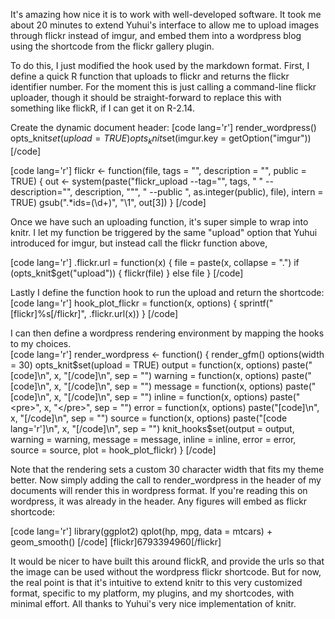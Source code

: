 


It's amazing how nice it is to work with well-developed software.  It took me about 20 minutes to extend Yuhui's interface to allow me to upload images through flickr instead of imgur, and embed them into a wordpress blog using the shortcode from the flickr gallery plugin.  

To do this, I just modified the hook used by the markdown format.  First, I define a quick R function that uploads to flickr and returns the flickr identifier number.  For the moment this is just calling a command-line flickr uploader, though it should be straight-forward to replace this with something like flickR, if I can get it on R-2.14.  


Create the dynamic document header: 
[code lang='r']
render_wordpress()
opts_knit$set(upload = TRUE)
opts_knit$set(imgur.key = getOption("imgur"))
[/code]




[code lang='r']
flickr <- function(file, 
    tags = "", description = "", 
    public = TRUE) {
    out <- system(paste("flickr_upload --tag=\"", 
        tags, " \" --description=\"", 
        description, "\"", 
        " --public ", as.integer(public), 
        file), intern = TRUE)
    gsub(".*ids=(\\d+)", 
        "\\1", out[3])
}
[/code]



Once we have such an uploading function, it's super simple to wrap into knitr.  I let my function be triggered by the same "upload" option that Yuhui introduced for imgur, but instead call the flickr function above,

[code lang='r']
.flickr.url = function(x) {
    file = paste(x, collapse = ".")
    if (opts_knit$get("upload")) {
        flickr(file)
    } else file
}
[/code]



Lastly I define the function hook to run the upload and return the shortcode:
[code lang='r']
hook_plot_flickr = function(x, 
    options) {
    sprintf("[flickr]%s[/flickr]", 
        .flickr.url(x))
}
[/code]




I can then define a wordpress rendering environment by mapping the hooks to my choices.  
[code lang='r']
render_wordpress <- function() {
    render_gfm()
    options(width = 30)
    opts_knit$set(upload = TRUE)
    output = function(x, 
        options) paste("[code]\n", 
        x, "[/code]\n", 
        sep = "")
    warning = function(x, 
        options) paste("[code]\n", 
        x, "[/code]\n", 
        sep = "")
    message = function(x, 
        options) paste("[code]\n", 
        x, "[/code]\n", 
        sep = "")
    inline = function(x, 
        options) paste("<pre>", 
        x, "</pre>", sep = "")
    error = function(x, 
        options) paste("[code]\n", 
        x, "[/code]\n", 
        sep = "")
    source = function(x, 
        options) paste("[code lang='r']\n", 
        x, "[/code]\n", 
        sep = "")
    knit_hooks$set(output = output, 
        warning = warning, 
        message = message, 
        inline = inline, 
        error = error, 
        source = source, 
        plot = hook_plot_flickr)
}
[/code]



Note that the rendering sets a custom 30 character width that fits my theme better. Now simply adding the call to render_wordpress in the header of my documents will render this in wordpress format.  If you're reading this on wordpress, it was already in the header. Any figures will embed as flickr shortcode:

[code lang='r']
library(ggplot2)
qplot(hp, mpg, 
    data = mtcars) + geom_smooth()
[/code]
[flickr]6793394960[/flickr]




It would be nicer to have built this around flickR, and provide the urls so that the image can be used without the wordpress flickr shortcode. But for now, the real point is that it's intuitive to extend knitr to this very customized format, specific to my platform, my plugins, and my shortcodes, with minimal effort.  All thanks to Yuhui's very nice implementation of knitr.   



